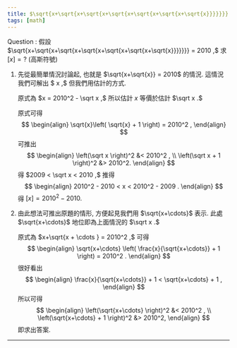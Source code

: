 ```yaml
---
title: $\sqrt{x+\sqrt{x+\sqrt{x+\sqrt{x+\sqrt{x+\sqrt{x+\sqrt{x}}}}}}} = 2010$
tags: [math]
---
```


Question
: 假設 
$\sqrt{x+\sqrt{x+\sqrt{x+\sqrt{x+\sqrt{x+\sqrt{x+\sqrt{x}}}}}}} = 2010 ,$
求 $[x] = ?$ (高斯符號)

1. 先從最簡單情況討論起, 也就是 
   $\sqrt{x+\sqrt{x}}  =  2010$ 
   的情況. 這情況我們可解出 $ x ,$ 但我們用估計的方式.
   
   原式為 $x = 2010^2 - \sqrt x ,$
   所以估計 $x$ 等價於估計 $\sqrt x .$

   原式可得
   $$ 
   \begin{align}
   \sqrt{x}\left( \sqrt{x} + 1  \right) = 2010^2 ,    
   \end{align}
   $$
   可推出
   $$ 
   \begin{align}
   \left(\sqrt x \right)^2 &< 2010^2 ,  \\
   \left(\sqrt x  + 1 \right)^2 &> 2010^2.
   \end{align}
   $$
   得 $2009 <  \sqrt x < 2010 ,$
   推得
   $$
   \begin{align}
   2010^2 - 2010  < x  < 2010^2 - 2009 .   
   \end{align}
   $$
   得 
   $[x] = 2010^2-2010.$

2. 由此想法可推出原題的情形, 方便起見我們用 $\sqrt{x+\cdots}$ 表示.
   此處 $\sqrt{x+\cdots}$ 地位即為上面情況的 $\sqrt x .$

   原式為
   $x+\sqrt{x + \cdots }  =  2010^2 ,$
   可得
   $$ 
   \begin{align}
   \sqrt{x+\cdots} \left( \frac{x}{\sqrt{x+\cdots}} + 1 \right) = 2010^2 .     
   \end{align}
   $$
   很好看出
   $$  
   \begin{align}
   \frac{x}{\sqrt{x+\cdots}} + 1    <  \sqrt{x+\cdots} + 1 ,    
   \end{align}
   $$
   所以可得
   $$ 
   \begin{align}
   \left(\sqrt{x+\cdots} \right)^2 &< 2010^2 ,  \\
   \left(\sqrt{x+\cdots}  + 1 \right)^2 &> 2010^2,
   \end{align}
   $$
   即求出答案.


<!--more-->

---

